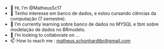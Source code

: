 - 👋 Hi, I’m @MatheusSc17
- 👀 Tenho interesse em banco de dados, e estou cursando ciências da computação (7 semestre).
- 🌱 I’m currently learning  sobre banco de dados no MYSQL e tbm sobre modelação de dados no BRmodelo.
- 💞️ I’m looking to collaborate on ...
- 📫 How to reach me : matheus.schonhardtbr@gmail.com

<!---
MatheusSc17/MatheusSc17 is a ✨ special ✨ repository because its `README.md` (this file) appears on your GitHub profile.
You can click the Preview link to take a look at your changes.
--->
